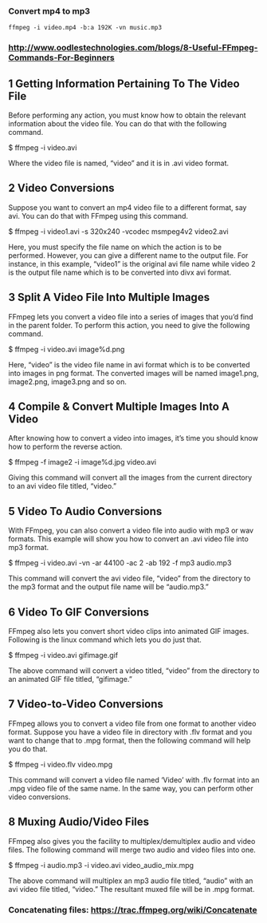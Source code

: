 ### Convert mp4 to mp3
```
ffmpeg -i video.mp4 -b:a 192K -vn music.mp3
```

### http://www.oodlestechnologies.com/blogs/8-Useful-FFmpeg-Commands-For-Beginners
## 1 Getting Information Pertaining To The Video File
Before performing any action, you must know how to obtain the relevant information about the video file. You can do that with the following command.
 
$  ffmpeg -i  video.avi 
 
Where the video file is named, “video” and it is in .avi video format.

 
## 2 Video Conversions
Suppose you want to convert an mp4 video file to a different format, say avi. You can do that with FFmpeg using this command.
 
$ ffmpeg -i video1.avi -s 320x240 -vcodec msmpeg4v2 video2.avi 
 
Here, you must specify the file name on which the action is to be performed. However, you can give a different name to the output file. For instance, in this example, “video1” is the original avi file name while video 2 is the output file name which is to be converted into divx avi format.

 
## 3 Split A Video File Into Multiple Images
FFmpeg lets you convert a video file into a series of images that you’d find in the parent folder. To perform this action, you need to give the following command.
 
$  ffmpeg -i  video.avi  image%d.png  
 
Here, “video” is the video file name in avi format which is to be converted into images in png format. The converted images will be named image1.png, image2.png, image3.png and so on. 

 
## 4 Compile & Convert Multiple Images Into A Video
After knowing how to convert a video into images, it’s time you should know how to perform the reverse action.  
 
$  ffmpeg -f  image2 -i  image%d.jpg  video.avi 
 
Giving this command will convert all the images from the current directory to an avi video file titled, “video.” 

 
## 5 Video To Audio Conversions
With FFmpeg, you can also convert a video file into audio with mp3 or wav formats. This example will show you how to convert an .avi video file into mp3 format. 
 
$  ffmpeg -i  video.avi  -vn  -ar  44100  -ac  2  -ab  192  -f  mp3 audio.mp3  
 
This command will convert the avi video file, “video” from the directory to the mp3 format and the output file name will be “audio.mp3.”

 
## 6 Video To GIF Conversions
FFmpeg also lets you convert short video clips into animated GIF images. Following is the linux command which lets you do just that.
 
$  ffmpeg -i  video.avi  gifimage.gif
 
The above command will convert a video titled, “video” from the directory to an animated GIF file titled, “gifimage.”

 
## 7 Video-to-Video Conversions
FFmpeg allows you to convert a video file from one format to another video format. Suppose you have a video file in directory with .flv format and you want to change that to .mpg format, then the following command will help you do that.
 
$  ffmpeg -i  video.flv  video.mpg
 
This command will convert a video file named ‘Video’ with .flv format into an .mpg video file of the same name. In the same way, you can perform other video conversions.

 
## 8 Muxing Audio/Video Files
FFmpeg also gives you the facility to multiplex/demultiplex audio and video files. The following command will merge two audio and video files into one. 
 
$  ffmpeg -i audio.mp3 -i video.avi video_audio_mix.mpg
 
The above command will multiplex an mp3 audio file titled, “audio” with an avi video file titled, “video.” The resultant muxed file will be in .mpg format.

### Concatenating files: https://trac.ffmpeg.org/wiki/Concatenate
